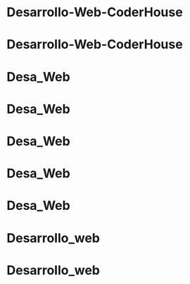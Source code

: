 # Desarrollo-Web-CoderHouse
# Desarrollo-Web-CoderHouse
# Desa_Web
# Desa_Web
# Desa_Web
# Desa_Web
# Desa_Web
# Desarrollo_web
# Desarrollo_web
